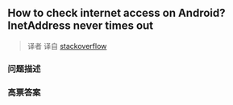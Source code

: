 ## How to check internet access on Android? InetAddress never times out

> 译者 译自 [stackoverflow](http://stackoverflow.com/questions/1560788/how-to-check-internet-access-on-android-inetaddress-never-times-out) 

### 问题描述 

### 高票答案 

